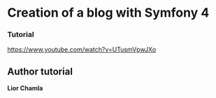 # Creation of a blog with Symfony 4

### Tutorial
https://www.youtube.com/watch?v=UTusmVpwJXo

## Author tutorial

**Lior Chamla**
